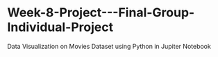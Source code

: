 # Week-8-Project---Final-Group-Individual-Project
Data Visualization on Movies Dataset using Python in Jupiter Notebook
